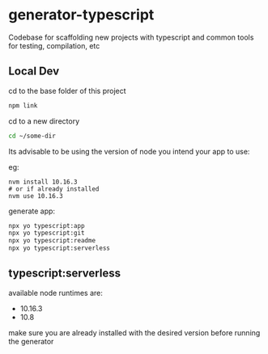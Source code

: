 # generator-typescript
Codebase for scaffolding new projects with typescript and common tools for testing, compilation, etc


## Local Dev

cd to the base folder of this project
```sh
npm link
```

cd to a new directory
```sh
cd ~/some-dir
```

Its advisable to be using the version of node you intend your app to use:

eg:
```
nvm install 10.16.3
# or if already installed
nvm use 10.16.3
```

generate app:
```sh
npx yo typescript:app
npx yo typescript:git
npx yo typescript:readme
npx yo typescript:serverless
```

## typescript:serverless

available node runtimes are:
 - 10.16.3
 - 10.8

 make sure you are already installed with the desired version before running the generator